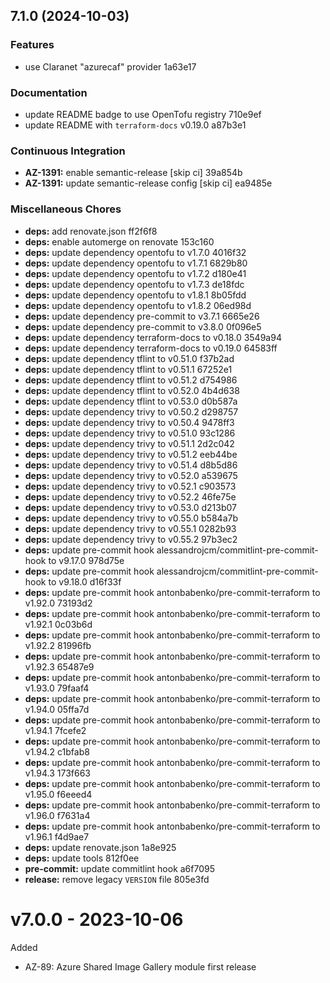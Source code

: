 ## 7.1.0 (2024-10-03)

### Features

* use Claranet "azurecaf" provider 1a63e17

### Documentation

* update README badge to use OpenTofu registry 710e9ef
* update README with `terraform-docs` v0.19.0 a87b3e1

### Continuous Integration

* **AZ-1391:** enable semantic-release [skip ci] 39a854b
* **AZ-1391:** update semantic-release config [skip ci] ea9485e

### Miscellaneous Chores

* **deps:** add renovate.json ff2f6f8
* **deps:** enable automerge on renovate 153c160
* **deps:** update dependency opentofu to v1.7.0 4016f32
* **deps:** update dependency opentofu to v1.7.1 6829b80
* **deps:** update dependency opentofu to v1.7.2 d180e41
* **deps:** update dependency opentofu to v1.7.3 de18fdc
* **deps:** update dependency opentofu to v1.8.1 8b05fdd
* **deps:** update dependency opentofu to v1.8.2 06ed98d
* **deps:** update dependency pre-commit to v3.7.1 6665e26
* **deps:** update dependency pre-commit to v3.8.0 0f096e5
* **deps:** update dependency terraform-docs to v0.18.0 3549a94
* **deps:** update dependency terraform-docs to v0.19.0 64583ff
* **deps:** update dependency tflint to v0.51.0 f37b2ad
* **deps:** update dependency tflint to v0.51.1 67252e1
* **deps:** update dependency tflint to v0.51.2 d754986
* **deps:** update dependency tflint to v0.52.0 4b4d638
* **deps:** update dependency tflint to v0.53.0 d0b587a
* **deps:** update dependency trivy to v0.50.2 d298757
* **deps:** update dependency trivy to v0.50.4 9478ff3
* **deps:** update dependency trivy to v0.51.0 93c1286
* **deps:** update dependency trivy to v0.51.1 2d2c042
* **deps:** update dependency trivy to v0.51.2 eeb44be
* **deps:** update dependency trivy to v0.51.4 d8b5d86
* **deps:** update dependency trivy to v0.52.0 a539675
* **deps:** update dependency trivy to v0.52.1 c903573
* **deps:** update dependency trivy to v0.52.2 46fe75e
* **deps:** update dependency trivy to v0.53.0 d213b07
* **deps:** update dependency trivy to v0.55.0 b584a7b
* **deps:** update dependency trivy to v0.55.1 0282b93
* **deps:** update dependency trivy to v0.55.2 97b3ec2
* **deps:** update pre-commit hook alessandrojcm/commitlint-pre-commit-hook to v9.17.0 978d75e
* **deps:** update pre-commit hook alessandrojcm/commitlint-pre-commit-hook to v9.18.0 d16f33f
* **deps:** update pre-commit hook antonbabenko/pre-commit-terraform to v1.92.0 73193d2
* **deps:** update pre-commit hook antonbabenko/pre-commit-terraform to v1.92.1 0c03b6d
* **deps:** update pre-commit hook antonbabenko/pre-commit-terraform to v1.92.2 81996fb
* **deps:** update pre-commit hook antonbabenko/pre-commit-terraform to v1.92.3 65487e9
* **deps:** update pre-commit hook antonbabenko/pre-commit-terraform to v1.93.0 79faaf4
* **deps:** update pre-commit hook antonbabenko/pre-commit-terraform to v1.94.0 05ffa7d
* **deps:** update pre-commit hook antonbabenko/pre-commit-terraform to v1.94.1 7fcefe2
* **deps:** update pre-commit hook antonbabenko/pre-commit-terraform to v1.94.2 c1bfab8
* **deps:** update pre-commit hook antonbabenko/pre-commit-terraform to v1.94.3 173f663
* **deps:** update pre-commit hook antonbabenko/pre-commit-terraform to v1.95.0 f6eeed4
* **deps:** update pre-commit hook antonbabenko/pre-commit-terraform to v1.96.0 f7631a4
* **deps:** update pre-commit hook antonbabenko/pre-commit-terraform to v1.96.1 f4d9ae7
* **deps:** update renovate.json 1a8e925
* **deps:** update tools 812f0ee
* **pre-commit:** update commitlint hook a6f7095
* **release:** remove legacy `VERSION` file 805e3fd

# v7.0.0 - 2023-10-06

Added
  * AZ-89: Azure Shared Image Gallery module first release
